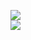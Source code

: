 [![](https://img.shields.io/badge/Made%20With-Github%20Spray-lightgrey.svg?style=for-the-badge&logo=github)](https://github.com/Annihil/github-spray#30089)  
[![](https://i.imgur.com/2DrTn0Z.gif)](https://github.com/Annihil/github-spray)
